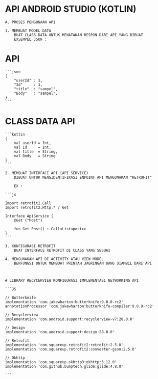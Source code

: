 # API ANDROID STUDIO (KOTLIN)

    A. PROSES PENGUNAAN API

    1. MEMBUAT MODEL DATA
        BUAT CLASS DATA UNTUK MENATAKAN RESPON DARI API YANG DIBUAT
        EXSEMPEL JSON :

# API

    ```json
    {
        "userId" : 1,
        "Id"     : 1,
        "title"  : "sampel",
        "Body"   : "sampel",
    }
    ```

# CLASS DATA API

    ```kotlin
    {
        val userId = Int,
        val Id     = Int,
        val title  = String,
        val Body   = String
    }
    ```

    2. MEMBUAT INTERFACE API (API SERVICE)
        DIBUAT UNTUK MENGIDENTIFIKASI ENPOINT API MENGUNAKAN "RETROFIT"

        EX :

    ```js

    Import retrofit2.Call
    Import retrofit2.Http.* / Get

    Interface ApiService {
        @Get ("Post")

        fun Get Post() : Call<List<post>>
    }
    ```

    3. KONFIGURASI RETROFIT
        BUAT INTERFACE RETROFIT DI CLASS YANG SESUAI

    4. MENGUNAKAN API DI ACTIVITY ATAU VIEW MODEL
        BERFUNGSI UNTUK MEMBUAT PRINTAH JAGRINGAN UANG DIAMBIL DARI API



    # LIBRARY RECYCERVIEW KONFIGURASI IMPLEMENTASI NETWORKING API

    ```JS

    // Butterknife
    implementation 'com.jakewharton:butterknife:9.0.0-rc2'
    annotationProcessor 'com.jakewharton:butterknife-compiler:9.0.0-rc2'

    // Recyclerview
    implementation 'com.android.support:recyclerview-v7:28.0.0'

    // Design
    implementation 'com.android.support:design:28.0.0'

    // Retrofit
    implementation 'com.squareup.retrofit2:retrofit:2.5.0'
    implementation 'com.squareup.retrofit2:converter-gson:2.5.0'

    // Okhttp
    implementation 'com.squareup.okhttp3:okhttp:3.12.0'
    implementation 'com.github.bumptech.glide:glide:4.8.0'

    ```

